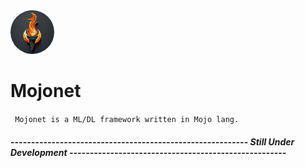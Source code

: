 <div align="left">
  <img src="assets/mojonet.jpeg" alt="mojonet Logo" style="width:70px; margin-right:15px; border-radius:40px;">
  <h1>Mojonet</h1>
</div>

``` Mojonet is a ML/DL framework written in Mojo lang.```


 
##### ---------------------------------------------------------- Still Under Development -----------------------------------------------------
